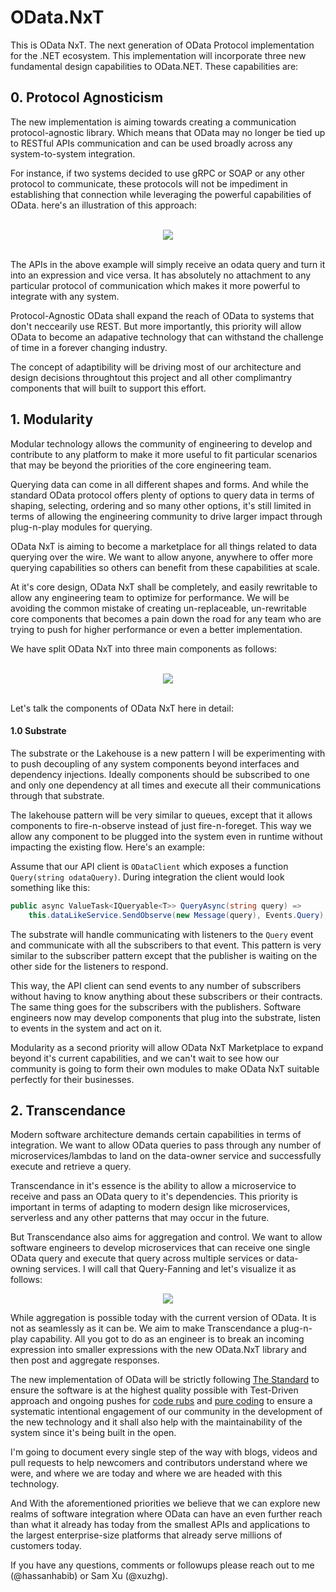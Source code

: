 # OData.NxT

This is OData NxT. The next generation of OData Protocol implementation for the .NET ecosystem. This implementation will incorporate three new fundamental design capabilities to OData.NET. These capabilities are:

## 0. Protocol Agnosticism
The new implementation is aiming towards creating a communication protocol-agnostic library. Which means that OData may no longer be tied up to RESTful APIs communication and can be used broadly across any system-to-system integration.

For instance, if two systems decided to use gRPC or SOAP or any other protocol to communicate, these protocols will not be impediment in establishing that connection while leveraging the powerful capabilities of OData. here's an illustration of this approach:

<br />
    <div align=center>
        <img src="https://user-images.githubusercontent.com/1453985/148163343-d5c1ba7f-ab14-463e-8391-ea2d4cb5e644.png">
    </div>
<br />

The APIs in the above example will simply receive an odata query and turn it into an expression and vice versa. It has absolutely no attachment to any particular protocol of communication which makes it more powerful to integrate with any system.

Protocol-Agnostic OData shall expand the reach of OData to systems that don't neccearily use REST. But more importantly, this priority will allow OData to become an adapative technology that can withstand the challenge of time in a forever changing industry.

The concept of adaptibility will be driving most of our architecture and design decisions throughtout this project and all other complimantry components that will built to support this effort.


## 1. Modularity
Modular technology allows the community of engineering to develop and contribute to any platform to make it more useful to fit particular scenarios that may be beyond the priorities of the core engineering team.

Querying data can come in all different shapes and forms. And while the standard OData protocol offers plenty of options to query data in terms of shaping, selecting, ordering and so many other options, it's still limited in terms of allowing the engineering community to drive larger impact through plug-n-play modules for querying.

OData NxT is aiming to become a marketplace for all things related to data querying over the wire. We want to allow anyone, anywhere to offer more querying capabilities so others can benefit from these capabilities at scale.

At it's core design, OData NxT shall be completely, and easily rewritable to allow any engineering team to optimize for performance. We will be avoiding the common mistake of creating un-replaceable, un-rewritable core components that becomes a pain down the road for any team who are trying to push for higher performance or even a better implementation.

We have split OData NxT into three main components as follows:

<br />
    <div align=center>
        <img src="https://user-images.githubusercontent.com/1453985/148162083-15a82b29-1f90-4ed6-9614-31fee4914c49.png" />
    </div>
<br />

Let's talk the components of OData NxT here in detail:

#### 1.0 Substrate
The substrate or the Lakehouse is a new pattern I will be experimenting with to push decoupling of any system components beyond interfaces and dependency injections. Ideally components should be subscribed to one and only one dependency at all times and execute all their communications through that substrate.

The lakehouse pattern will be very similar to queues, except that it allows components to fire-n-observe instead of just fire-n-foreget. This way we allow any component to be plugged into the system even in runtime without impacting the existing flow. Here's an example:

Assume that our API client is `ODataClient` which exposes a function `Query(string odataQuery)`. During integration the client would look something like this:

```csharp
public async ValueTask<IQueryable<T>> QueryAsync(string query) =>
    this.dataLikeService.SendObserve(new Message(query), Events.Query);
```

The substrate will handle communicating with listeners to the `Query` event and communicate with all the subscribers to that event. This pattern is very similar to the subscriber pattern except that the publisher is waiting on the other side for the listeners to respond.

This way, the API client can send events to any number of subscribers without having to know anything about these subscribers or their contracts. The same thing goes for the subscribers with the publishers. Software engineers now may develop components that plug into the substrate, listen to events in the system and act on it.

Modularity as a second priority will allow OData NxT Marketplace to expand beyond it's current capabilities, and we can't wait to see how our community is going to form their own modules to make OData NxT suitable perfectly for their businesses.


## 2. Transcendance
Modern software architecture demands certain capabilities in terms of integration. We want to allow OData queries to pass through any number of microservices/lambdas to land on the data-owner service and successfully execute and retrieve a query.

Transcendance in it's essence is the ability to allow a microservice to receive and pass an OData query to it's dependencies. This priority is important in terms of adapting to modern design like microservices, serverless and any other patterns that may occur in the future.

But Transcendance also aims for aggregation and control. We want to allow software engineers to develop microservices that can receive one single OData query and execute that query across multiple services or data-owning services. I will call that Query-Fanning and let's visualize it as follows:

<div align=center>
    <img src="https://user-images.githubusercontent.com/1453985/148118524-4a96ed49-aa6c-44f4-af53-ce9361531950.png" />
</div>

While aggregation is possible today with the current version of OData. It is not as seamlessly as it can be. We aim to make Transcendance a plug-n-play capability. All you got to do as an engineer is to break an incoming expression into smaller expressions with the new OData.NxT library and then post and aggregate responses.

The new implementation of OData will be strictly following [The Standard](https://github.com/hassanhabib/The-Standard) to ensure the software is at the highest quality possible with Test-Driven approach and ongoing pushes for [code rubs](https://hassanhabib.com/2020/02/09/code-rub/) and [pure coding](https://hassanhabib.medium.com/pure-coding-7bb2d44640ba) to ensure a systematic intentional engagement of our community in the development of the new technology and it shall also help with the maintainability of the system since it's being built in the open.

I'm going to document every single step of the way with blogs, videos and pull requests to help newcomers and contributors understand where we were, and where we are today and where we are headed with this technology.

And With the aforementioned priorities we believe that we can explore new realms of software integration where OData can have an even further reach than what it already has today from the smallest APIs and applications to the largest enterprise-size platforms that already serve millions of customers today.

If you have any questions, comments or followups please reach out to me (@hassanhabib) or Sam Xu (@xuzhg).
